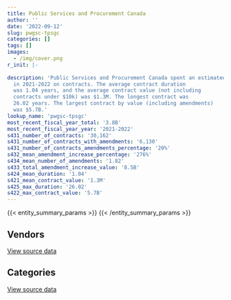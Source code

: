 ```yaml
---
title: Public Services and Procurement Canada
author: ''
date: '2022-09-12'
slug: pwgsc-tpsgc
categories: []
tags: []
images:
  - /img/cover.png
r_init: |-
  
description: 'Public Services and Procurement Canada spent an estimated $3.8B
  in 2021-2022 on contracts. The average contract duration
  was 1.04 years, and the average contract value (not including
  contracts under $10k) was $1.3M. The longest contract was
  26.02 years. The largest contract by value (including amendments)
  was $5.7B.'
lookup_name: 'pwgsc-tpsgc'
most_recent_fiscal_year_total: '3.8B'
most_recent_fiscal_year_year: '2021-2022'
s431_number_of_contracts: '30,162'
s431_number_of_contracts_with_amendments: '6,130'
s431_number_of_contracts_amendments_percentage: '20%'
s432_mean_amendment_increase_percentage: '276%'
s434_mean_number_of_amendments: '1.82'
s433_total_amendment_increase_value: '8.5B'
s424_mean_duration: '1.04'
s421_mean_contract_value: '1.3M'
s425_max_duration: '26.02'
s422_max_contract_value: '5.7B'
---
```


<script src="/rmarkdown-libs/htmlwidgets/htmlwidgets.js"></script>
<link href="/rmarkdown-libs/datatables-css/datatables-crosstalk.css" rel="stylesheet" />
<script src="/rmarkdown-libs/datatables-binding/datatables.js"></script>
<script src="/rmarkdown-libs/jquery/jquery-3.6.0.min.js"></script>
<link href="/rmarkdown-libs/dt-core-bootstrap/css/dataTables.bootstrap.min.css" rel="stylesheet" />
<link href="/rmarkdown-libs/dt-core-bootstrap/css/dataTables.bootstrap.extra.css" rel="stylesheet" />
<script src="/rmarkdown-libs/dt-core-bootstrap/js/jquery.dataTables.min.js"></script>
<script src="/rmarkdown-libs/dt-core-bootstrap/js/dataTables.bootstrap.min.js"></script>
<link href="/rmarkdown-libs/crosstalk/css/crosstalk.min.css" rel="stylesheet" />
<script src="/rmarkdown-libs/crosstalk/js/crosstalk.min.js"></script>
<script src="/rmarkdown-libs/htmlwidgets/htmlwidgets.js"></script>
<link href="/rmarkdown-libs/datatables-css/datatables-crosstalk.css" rel="stylesheet" />
<script src="/rmarkdown-libs/datatables-binding/datatables.js"></script>
<script src="/rmarkdown-libs/jquery/jquery-3.6.0.min.js"></script>
<link href="/rmarkdown-libs/dt-core-bootstrap/css/dataTables.bootstrap.min.css" rel="stylesheet" />
<link href="/rmarkdown-libs/dt-core-bootstrap/css/dataTables.bootstrap.extra.css" rel="stylesheet" />
<script src="/rmarkdown-libs/dt-core-bootstrap/js/jquery.dataTables.min.js"></script>
<script src="/rmarkdown-libs/dt-core-bootstrap/js/dataTables.bootstrap.min.js"></script>
<link href="/rmarkdown-libs/crosstalk/css/crosstalk.min.css" rel="stylesheet" />
<script src="/rmarkdown-libs/crosstalk/js/crosstalk.min.js"></script>

{{< entity_summary_params >}}
{{< /entity_summary_params >}}

## Vendors

<div id="htmlwidget-1" style="width:100%;height:auto;" class="datatables html-widget"></div>
<script type="application/json" data-for="htmlwidget-1">{"x":{"style":"bootstrap","filter":"none","vertical":false,"data":[["<a href=\"/vendors/10647802_canada/\">10647802 Canada<\/a>","<a href=\"/vendors/1320376_ontario/\">1320376 Ontario<\/a>","<a href=\"/vendors/1x1_architecture/\">1X1 Architecture<\/a>","<a href=\"/vendors/2220742_ontario/\">2220742 Ontario<\/a>","<a href=\"/vendors/3469051_canada/\">3469051 Canada<\/a>","<a href=\"/vendors/3d_datacomm/\">3D datacomm<\/a>","<a href=\"/vendors/4083261_canada/\">4083261 Canada<\/a>","<a href=\"/vendors/529040_ontario_and_880382/\">529040 Ontario and 880382<\/a>","<a href=\"/vendors/6834973_canada/\">6834973 Canada<\/a>","<a href=\"/vendors/7305516_canada/\">7305516 Canada<\/a>","<a href=\"/vendors/736902_ontario/\">736902 Ontario<\/a>","<a href=\"/vendors/73719_newfoundland_labrador/\">73719 Newfoundland Labrador<\/a>","<a href=\"/vendors/851791_nwt/\">851791 NWT<\/a>","<a href=\"/vendors/9006_9311_quebec/\">9006 9311 Quebec<\/a>","<a href=\"/vendors/9168516_canada/\">9168516 Canada<\/a>","<a href=\"/vendors/9275_0181_quebec/\">9275 0181 Quebec<\/a>","<a href=\"/vendors/a_c_l_construction/\">A C L Construction<\/a>","<a href=\"/vendors/abb/\">ABB<\/a>","<a href=\"/vendors/abco_maintenance_systems/\">Abco Maintenance Systems<\/a>","<a href=\"/vendors/acadian_dredging/\">Acadian Dredging<\/a>","<a href=\"/vendors/acart_communications/\">Acart Communications<\/a>","<a href=\"/vendors/accenture/\">Accenture<\/a>","<a href=\"/vendors/acklands_grainger/\">Acklands Grainger<\/a>","<a href=\"/vendors/acme_future_security_controls/\">Acme Future Security Controls<\/a>","<a href=\"/vendors/acosys_consulting_services/\">Acosys Consulting Services<\/a>","<a href=\"/vendors/action_personnel_of_ottawa_hull/\">Action Personnel of Ottawa Hull<\/a>","<a href=\"/vendors/adga_group/\">ADGA Group<\/a>","<a href=\"/vendors/adp_canada/\">ADP Canada<\/a>","<a href=\"/vendors/advanced_business_interiors/\">Advanced Business Interiors<\/a>","<a href=\"/vendors/advanced_chippewa_technologies/\">Advanced Chippewa Technologies<\/a>","<a href=\"/vendors/aecom/\">AECOM<\/a>","<a href=\"/vendors/afc_industries/\">AFC Industries<\/a>","<a href=\"/vendors/afn_engineering/\">AFN Engineering<\/a>","<a href=\"/vendors/ainsworth/\">Ainsworth<\/a>","<a href=\"/vendors/air_inuit/\">Air Inuit<\/a>","<a href=\"/vendors/air_tindi/\">Air Tindi<\/a>","<a href=\"/vendors/alcaide_webster_architects/\">Alcaide Webster Architects<\/a>","<a href=\"/vendors/alliance_energy/\">Alliance Energy<\/a>","<a href=\"/vendors/alliance_engineering_construction/\">Alliance Engineering Construction<\/a>","<a href=\"/vendors/allied_paving/\">Allied Paving<\/a>","<a href=\"/vendors/als_canada/\">ALS Canada<\/a>","<a href=\"/vendors/altis_human_resources/\">Altis Human Resources<\/a>","<a href=\"/vendors/alva_construction/\">Alva Construction<\/a>","<a href=\"/vendors/amec_foster_wheeler_americas/\">Amec Foster Wheeler Americas<\/a>","<a href=\"/vendors/ameresco_canada/\">Ameresco Canada<\/a>","<a href=\"/vendors/amex_bank_of_canada/\">Amex Bank of Canada<\/a>","<a href=\"/vendors/anchor_qea/\">Anchor QEA<\/a>","<a href=\"/vendors/anixter/\">Anixter<\/a>","<a href=\"/vendors/aon_reed_stenhouse/\">Aon Reed Stenhouse<\/a>","<a href=\"/vendors/applied_electonics/\">Applied Electonics<\/a>","<a href=\"/vendors/arcadis_canada/\">Arcadis Canada<\/a>","<a href=\"/vendors/architecture_49/\">Architecture 49<\/a>","<a href=\"/vendors/architecture_evoq/\">Architecture EVOQ<\/a>","<a href=\"/vendors/arctic_canada_construction/\">Arctic Canada Construction<\/a>","<a href=\"/vendors/ari_financial_services/\">ARI Financial Services<\/a>","<a href=\"/vendors/artemp_personnel_services/\">Artemp Personnel Services<\/a>","<a href=\"/vendors/asbex/\">Asbex<\/a>","<a href=\"/vendors/asokan_business_interiors/\">Asokan Business Interiors<\/a>","<a href=\"/vendors/associated_engineering/\">Associated Engineering<\/a>","<a href=\"/vendors/atco/\">ATCO<\/a>","<a href=\"/vendors/atlantic_business_interiors/\">Atlantic Business Interiors<\/a>","<a href=\"/vendors/atlantic_road_construction_and_paving/\">Atlantic Road Construction and Paving<\/a>","<a href=\"/vendors/atlantic_towing/\">Atlantic Towing<\/a>","<a href=\"/vendors/atlantica_mechanical_contractors/\">Atlantica Mechanical Contractors<\/a>","<a href=\"/vendors/atwill_morin/\">Atwill Morin<\/a>","<a href=\"/vendors/av_tech/\">AV Tech<\/a>","<a href=\"/vendors/avi_spl_canada/\">AVI SPL Canada<\/a>","<a href=\"/vendors/avondale_construction/\">Avondale Construction<\/a>","<a href=\"/vendors/azimuth_consulting_group/\">Azimuth Consulting Group<\/a>","<a href=\"/vendors/b_r_enterprises/\">B R Enterprises<\/a>","<a href=\"/vendors/b_t_l_construction/\">B T L Construction<\/a>","<a href=\"/vendors/baja_construction_canada/\">Baja Construction Canada<\/a>","<a href=\"/vendors/balodis/\">Balodis<\/a>","<a href=\"/vendors/banctec_canada/\">BancTec Canada<\/a>","<a href=\"/vendors/bargreen_ellingson/\">Bargreen Ellingson<\/a>","<a href=\"/vendors/bay_construction_management/\">Bay Construction Management<\/a>","<a href=\"/vendors/bayshore_healthcare/\">Bayshore Healthcare<\/a>","<a href=\"/vendors/bdo_canada/\">BDO Canada<\/a>","<a href=\"/vendors/bell_and_howell_canada/\">Bell and Howell Canada<\/a>","<a href=\"/vendors/bell_canada/\">Bell Canada<\/a>","<a href=\"/vendors/bergevin_electrical_contracting/\">Bergevin Electrical Contracting<\/a>","<a href=\"/vendors/bervin_construction/\">Bervin Construction<\/a>","<a href=\"/vendors/best_service_pros/\">Best Service Pros<\/a>","<a href=\"/vendors/bgla/\">BGLA<\/a>","<a href=\"/vendors/bird_construction_company/\">Bird Construction Company<\/a>","<a href=\"/vendors/bisson_fortin_architecture/\">Bisson Fortin Architecture<\/a>","<a href=\"/vendors/black_mcdonald/\">Black McDonald<\/a>","<a href=\"/vendors/blackberry/\">Blackberry<\/a>","<a href=\"/vendors/bluedot/\">BlueDot<\/a>","<a href=\"/vendors/blumetric_environmental/\">Blumetric Environmental<\/a>","<a href=\"/vendors/boless/\">Boless<\/a>","<a href=\"/vendors/bouthillette_parizeau/\">Bouthillette Parizeau<\/a>","<a href=\"/vendors/boyd_moving_storage/\">Boyd Moving Storage<\/a>","<a href=\"/vendors/brandt_tractor/\">Brandt Tractor<\/a>","<a href=\"/vendors/brawn_construction/\">Brawn Construction<\/a>","<a href=\"/vendors/briquetal/\">Briquetal<\/a>","<a href=\"/vendors/britton_electrique/\">Britton Electrique<\/a>","<a href=\"/vendors/brookfield_asset_management/\">Brookfield Asset Management<\/a>","<a href=\"/vendors/brookfield_global_integrated_solutions/\">Brookfield Global Integrated Solutions<\/a>","<a href=\"/vendors/budgell_s_equipment_rentals/\">Budgell’s Equipment Rentals<\/a>","<a href=\"/vendors/bureau_veritas/\">Bureau Veritas<\/a>","<a href=\"/vendors/buttcon/\">Buttcon<\/a>","<a href=\"/vendors/ca/\">CA<\/a>","<a href=\"/vendors/cae/\">CAE<\/a>","<a href=\"/vendors/calian/\">Calian<\/a>","<a href=\"/vendors/caltrio_company/\">Caltrio Company<\/a>","<a href=\"/vendors/campbell_scientific_canada/\">Campbell Scientific Canada<\/a>","<a href=\"/vendors/can_am_platforms_construction/\">CAN AM Platforms Construction<\/a>","<a href=\"/vendors/canada_post/\">Canada Post<\/a>","<a href=\"/vendors/canadian_corps_of_commissionaires/\">Canadian Corps of Commissionaires<\/a>","<a href=\"/vendors/canadian_helicopters/\">Canadian Helicopters<\/a>","<a href=\"/vendors/canadian_leaseback/\">Canadian Leaseback<\/a>","<a href=\"/vendors/canadian_standards_association/\">Canadian Standards Association<\/a>","<a href=\"/vendors/canadyne_technologies/\">Canadyne Technologies<\/a>","<a href=\"/vendors/canmec/\">Canmec<\/a>","<a href=\"/vendors/canon/\">Canon<\/a>","<a href=\"/vendors/cansel_survey_equipment/\">Cansel Survey Equipment<\/a>","<a href=\"/vendors/carahsoft_technology/\">Carahsoft Technology<\/a>","<a href=\"/vendors/carleton_electric/\">Carleton Electric<\/a>","<a href=\"/vendors/carleton_university/\">Carleton University<\/a>","<a href=\"/vendors/carmichael_engineering/\">Carmichael Engineering<\/a>","<a href=\"/vendors/cbci_telecom/\">CBCI Telecom<\/a>","<a href=\"/vendors/cbcl/\">CBCL<\/a>","<a href=\"/vendors/cbre/\">CBRE<\/a>","<a href=\"/vendors/ccr_construction/\">CCR Construction<\/a>","<a href=\"/vendors/cdw_canada/\">CDW Canada<\/a>","<a href=\"/vendors/celeb_construction/\">Celeb Construction<\/a>","<a href=\"/vendors/cgi/\">CGI<\/a>","<a href=\"/vendors/ch2m_hill_canada/\">CH2M Hill Canada<\/a>","<a href=\"/vendors/chandos_construction/\">Chandos Construction<\/a>","<a href=\"/vendors/charron_human_resources/\">Charron Human Resources<\/a>","<a href=\"/vendors/chubb_edwards/\">Chubb Edwards<\/a>","<a href=\"/vendors/cima/\">CIMA<\/a>","<a href=\"/vendors/cision_canada/\">Cision Canada<\/a>","<a href=\"/vendors/cistel_technology/\">Cistel Technology<\/a>","<a href=\"/vendors/cleanmatters_janitorial_services/\">Cleanmatters Janitorial Services<\/a>","<a href=\"/vendors/clearwater_structures/\">Clearwater Structures<\/a>","<a href=\"/vendors/closereach/\">CloseReach<\/a>","<a href=\"/vendors/coady_construction_excavating/\">Coady Construction Excavating<\/a>","<a href=\"/vendors/coastal_restoration_masonry/\">Coastal Restoration Masonry<\/a>","<a href=\"/vendors/cofomo/\">Cofomo<\/a>","<a href=\"/vendors/colliers_project_leaders/\">Colliers Project Leaders<\/a>","<a href=\"/vendors/compagnie_amplexor_canada/\">Compagnie Amplexor Canada<\/a>","<a href=\"/vendors/compucom_canada/\">Compucom Canada<\/a>","<a href=\"/vendors/computershare_investor_services/\">Computershare Investor Services<\/a>","<a href=\"/vendors/con_pro_industries_canada/\">Con Pro Industries Canada<\/a>","<a href=\"/vendors/conexsys/\">CONEXSYS<\/a>","<a href=\"/vendors/conoscenti_technologies/\">Conoscenti Technologies<\/a>","<a href=\"/vendors/construction_blanchard_et/\">Construction Blanchard Et<\/a>","<a href=\"/vendors/construction_bugere/\">Construction Bugere<\/a>","<a href=\"/vendors/construction_cote_fils/\">Construction Cote Fils<\/a>","<a href=\"/vendors/construction_cybco/\">Construction Cybco<\/a>","<a href=\"/vendors/construction_demathieu_bard/\">Construction Demathieu Bard<\/a>","<a href=\"/vendors/construction_deric/\">Construction Deric<\/a>","<a href=\"/vendors/construction_simdev/\">Construction Simdev<\/a>","<a href=\"/vendors/construction_socam/\">Construction Socam<\/a>","<a href=\"/vendors/constructions_bsl/\">Constructions BSL<\/a>","<a href=\"/vendors/contract_community/\">Contract Community<\/a>","<a href=\"/vendors/convergint_technologies/\">Convergint Technologies<\/a>","<a href=\"/vendors/coradix_technology_consulting/\">Coradix Technology Consulting<\/a>","<a href=\"/vendors/cossette_communications/\">Cossette Communications<\/a>","<a href=\"/vendors/cougar_engineering_construction/\">Cougar Engineering Construction<\/a>","<a href=\"/vendors/cowi_north_america/\">COWI North America<\/a>","<a href=\"/vendors/crandall_engineering/\">Crandall Engineering<\/a>","<a href=\"/vendors/cruickshank_construction/\">Cruickshank Construction<\/a>","<a href=\"/vendors/csdc_systems/\">CSDC Systems<\/a>","<a href=\"/vendors/cummins_canada/\">Cummins Canada<\/a>","<a href=\"/vendors/cymi_canada/\">CYMI Canada<\/a>","<a href=\"/vendors/d_doyle_installations/\">D Doyle Installations<\/a>","<a href=\"/vendors/d_f_s/\">D F S<\/a>","<a href=\"/vendors/dasco_equipment/\">DASCO Equipment<\/a>","<a href=\"/vendors/david_s_laflamme_construction/\">David S Laflamme Construction<\/a>","<a href=\"/vendors/de_angelis_construction/\">De Angelis Construction<\/a>","<a href=\"/vendors/dean_construction_company/\">Dean Construction Company<\/a>","<a href=\"/vendors/defran/\">Defran<\/a>","<a href=\"/vendors/delco_automation/\">Delco Automation<\/a>","<a href=\"/vendors/dell_computer/\">Dell Computer<\/a>","<a href=\"/vendors/deloitte/\">Deloitte<\/a>","<a href=\"/vendors/devlin_construction/\">Devlin Construction<\/a>","<a href=\"/vendors/dew_engineering/\">DEW Engineering<\/a>","<a href=\"/vendors/dexter_construction/\">Dexter Construction<\/a>","<a href=\"/vendors/dexterra/\">Dexterra<\/a>","<a href=\"/vendors/diamond_and_schmitt_architects/\">Diamond and Schmitt Architects<\/a>","<a href=\"/vendors/dillon_consulting/\">Dillon Consulting<\/a>","<a href=\"/vendors/donna_cona/\">Donna Cona<\/a>","<a href=\"/vendors/dragage_im/\">Dragage IM<\/a>","<a href=\"/vendors/dragage_ocean_dsm/\">Dragage Ocean DSM<\/a>","<a href=\"/vendors/dss_marine/\">DSS Marine<\/a>","<a href=\"/vendors/dst_consulting_engineers/\">DST Consulting Engineers<\/a>","<a href=\"/vendors/dwp_solutions/\">DWP Solutions<\/a>","<a href=\"/vendors/dxb_project_management/\">DXB Project Management<\/a>","<a href=\"/vendors/dynamic_construction/\">Dynamic Construction<\/a>","<a href=\"/vendors/e_d_brunet_et_associes_canada/\">E D Brunet et Associes Canada<\/a>","<a href=\"/vendors/eastpoint_engineering/\">Eastpoint Engineering<\/a>","<a href=\"/vendors/eberhard_von_huene_associates/\">Eberhard Von Huene Associates<\/a>","<a href=\"/vendors/ebsco_canada/\">EBSCO Canada<\/a>","<a href=\"/vendors/eclipsys_solutions/\">Eclipsys Solutions<\/a>","<a href=\"/vendors/eco_technologies/\">ECO Technologies<\/a>","<a href=\"/vendors/ecole_de_langues_abce/\">Ecole De Langues Abce<\/a>","<a href=\"/vendors/ecole_de_langues_la_cite/\">Ecole De Langues La Cite<\/a>","<a href=\"/vendors/edward_collins_contracting/\">Edward Collins Contracting<\/a>","<a href=\"/vendors/eiffage_innovative_canada/\">Eiffage Innovative Canada<\/a>","<a href=\"/vendors/ekos_research_associates/\">Ekos Research Associates<\/a>","<a href=\"/vendors/ellisdon/\">Ellisdon<\/a>","<a href=\"/vendors/emcon_services/\">Emcon Services<\/a>","<a href=\"/vendors/emil_anderson_construction/\">Emil Anderson Construction<\/a>","<a href=\"/vendors/emmons_mitchell_construction/\">Emmons Mitchell Construction<\/a>","<a href=\"/vendors/englobe/\">Englobe<\/a>","<a href=\"/vendors/entreprise_de_construction_t_e_q/\">Entreprise de Construction T E Q<\/a>","<a href=\"/vendors/entrust/\">Entrust<\/a>","<a href=\"/vendors/ernst_young/\">Ernst Young<\/a>","<a href=\"/vendors/esri/\">ESRI<\/a>","<a href=\"/vendors/eurovia_quebec_construction/\">Eurovia Quebec Construction<\/a>","<a href=\"/vendors/evaluation_personnel_selection/\">Evaluation Personnel Selection<\/a>","<a href=\"/vendors/everest_construction_management/\">Everest Construction Management<\/a>","<a href=\"/vendors/evripos_janitorial_services/\">Evripos Janitorial Services<\/a>","<a href=\"/vendors/exact_legal_translations/\">Exact Legal Translations<\/a>","<a href=\"/vendors/excavation_loiselle/\">Excavation Loiselle<\/a>","<a href=\"/vendors/excavation_rene_st_pierre_eng/\">Excavation Rene St Pierre Eng<\/a>","<a href=\"/vendors/excel_human_resources/\">Excel Human Resources<\/a>","<a href=\"/vendors/exp_services/\">EXP Services<\/a>","<a href=\"/vendors/facca/\">Facca<\/a>","<a href=\"/vendors/factiva/\">Factiva<\/a>","<a href=\"/vendors/farmer_construction/\">Farmer Construction<\/a>","<a href=\"/vendors/fast_forward_french/\">Fast Forward French<\/a>","<a href=\"/vendors/fast_track_staffing/\">Fast Track Staffing<\/a>","<a href=\"/vendors/fca_canada/\">FCA Canada<\/a>","<a href=\"/vendors/felix_technology/\">Felix Technology<\/a>","<a href=\"/vendors/fidelity_engineering_construction/\">Fidelity Engineering Construction<\/a>","<a href=\"/vendors/finning_international/\">Finning International<\/a>","<a href=\"/vendors/floyd_s_construction/\">Floyd’s Construction<\/a>","<a href=\"/vendors/flynn_canada/\">Flynn Canada<\/a>","<a href=\"/vendors/fmc_professionals/\">FMC Professionals<\/a>","<a href=\"/vendors/ford_motor_company/\">Ford Motor Company<\/a>","<a href=\"/vendors/forrester_research/\">Forrester Research<\/a>","<a href=\"/vendors/fournier_construction_industrielle/\">Fournier Construction Industrielle<\/a>","<a href=\"/vendors/francis_canada_truck_centre/\">Francis Canada Truck Centre<\/a>","<a href=\"/vendors/fraser_river_pile_dredge/\">Fraser River Pile Dredge<\/a>","<a href=\"/vendors/fundy_contractors/\">Fundy Contractors<\/a>","<a href=\"/vendors/fvb_energy/\">FVB Energy<\/a>","<a href=\"/vendors/g_bird_holdings/\">G Bird Holdings<\/a>","<a href=\"/vendors/gabriela_oliveira/\">Gabriela Oliveira<\/a>","<a href=\"/vendors/gap_wireless/\">Gap Wireless<\/a>","<a href=\"/vendors/gartner/\">Gartner<\/a>","<a href=\"/vendors/gat_intl_localization_services/\">GAT International Localization Services<\/a>","<a href=\"/vendors/gatestone/\">Gatestone<\/a>","<a href=\"/vendors/gateway_mechanical_services/\">Gateway Mechanical Services<\/a>","<a href=\"/vendors/gaudette_s_transit_mix/\">Gaudette’s Transit Mix<\/a>","<a href=\"/vendors/gdi_services/\">GDI Services<\/a>","<a href=\"/vendors/gemma_property_services/\">Gemma Property Services<\/a>","<a href=\"/vendors/gemtec/\">Gemtec<\/a>","<a href=\"/vendors/general_dynamics/\">General Dynamics<\/a>","<a href=\"/vendors/general_motors/\">General Motors<\/a>","<a href=\"/vendors/genesis_integration/\">Genesis Integration<\/a>","<a href=\"/vendors/geospectrum_technologies/\">GeoSpectrum Technologies<\/a>","<a href=\"/vendors/gfl_environmental/\">GFL Environmental<\/a>","<a href=\"/vendors/ghd/\">GHD<\/a>","<a href=\"/vendors/global_knowledge/\">Global Knowledge<\/a>","<a href=\"/vendors/global_total_office/\">Global Total Office<\/a>","<a href=\"/vendors/global_upholstery/\">Global Upholstery<\/a>","<a href=\"/vendors/gm_developpement/\">GM Developpement<\/a>","<a href=\"/vendors/golder_associates/\">Golder Associates<\/a>","<a href=\"/vendors/goss_gilroy/\">Goss Gilroy<\/a>","<a href=\"/vendors/graham_construction/\">Graham Construction<\/a>","<a href=\"/vendors/grand_toy/\">Grand Toy<\/a>","<a href=\"/vendors/granite_management/\">Granite Management<\/a>","<a href=\"/vendors/graybridge_international_consulting/\">Graybridge International Consulting<\/a>","<a href=\"/vendors/grc_architects/\">GRC Architects<\/a>","<a href=\"/vendors/green_timbers_partnership/\">Green Timbers Partnership<\/a>","<a href=\"/vendors/greendale_resources/\">Greendale Resources<\/a>","<a href=\"/vendors/greenfield_construction/\">Greenfield Construction<\/a>","<a href=\"/vendors/grey_rock_services/\">Grey Rock Services<\/a>","<a href=\"/vendors/griffin_engineered_systems/\">Griffin Engineered Systems<\/a>","<a href=\"/vendors/gw_realty/\">GW Realty<\/a>","<a href=\"/vendors/hamel_construction/\">Hamel Construction<\/a>","<a href=\"/vendors/haskoning_uk/\">Haskoning UK<\/a>","<a href=\"/vendors/hatch/\">Hatch<\/a>","<a href=\"/vendors/haworth/\">Haworth<\/a>","<a href=\"/vendors/hemmera_envirochem/\">Hemmera Envirochem<\/a>","<a href=\"/vendors/hercules_slr/\">Hercules SLR<\/a>","<a href=\"/vendors/hewlett_packard/\">Hewlett Packard<\/a>","<a href=\"/vendors/highlands_fuel_delivery/\">Highlands Fuel Delivery<\/a>","<a href=\"/vendors/hike_metal_products/\">Hike Metal Products<\/a>","<a href=\"/vendors/hitrac/\">Hitrac<\/a>","<a href=\"/vendors/honeywell/\">Honeywell<\/a>","<a href=\"/vendors/horizant/\">Horizant<\/a>","<a href=\"/vendors/houle_electric/\">Houle Electric<\/a>","<a href=\"/vendors/hypertec/\">Hypertec<\/a>","<a href=\"/vendors/ibi_group_architects_canada/\">IBI Group Architects Canada<\/a>","<a href=\"/vendors/ibiska_telecom/\">Ibiska Telecom<\/a>","<a href=\"/vendors/ibm_canada/\">IBM Canada<\/a>","<a href=\"/vendors/ifathom/\">iFathom<\/a>","<a href=\"/vendors/imperial_cleaners/\">Imperial Cleaners<\/a>","<a href=\"/vendors/imperial_oil/\">Imperial Oil<\/a>","<a href=\"/vendors/industra_construction/\">Industra Construction<\/a>","<a href=\"/vendors/info_tech_research_group/\">Info Tech Research Group<\/a>","<a href=\"/vendors/infosys/\">Infosys<\/a>","<a href=\"/vendors/insa/\">INSA<\/a>","<a href=\"/vendors/integra_networks/\">Integra Networks<\/a>","<a href=\"/vendors/integrated_distribution_systems/\">Integrated Distribution Systems<\/a>","<a href=\"/vendors/interactive_audio_visual/\">Interactive Audio Visual<\/a>","<a href=\"/vendors/international_safety_research/\">International Safety Research<\/a>","<a href=\"/vendors/interoute_construction/\">Interoute Construction<\/a>","<a href=\"/vendors/interworks_contracting/\">Interworks Contracting<\/a>","<a href=\"/vendors/ipsos/\">Ipsos<\/a>","<a href=\"/vendors/ipss/\">IPSS<\/a>","<a href=\"/vendors/iron_mountain/\">Iron Mountain<\/a>","<a href=\"/vendors/irving_shipbuilding/\">Irving Shipbuilding<\/a>","<a href=\"/vendors/it_net_consultants/\">IT NET Consultants<\/a>","<a href=\"/vendors/itex/\">ITEX<\/a>","<a href=\"/vendors/iwc_excavation/\">IWC Excavation<\/a>","<a href=\"/vendors/j_1_contracting/\">J 1 Contracting<\/a>","<a href=\"/vendors/j_d_g_construction_management/\">J D G Construction Management<\/a>","<a href=\"/vendors/j_e_enterprises/\">J E Enterprises<\/a>","<a href=\"/vendors/j_j_lepera_infrastructures/\">J J Lepera Infrastructures<\/a>","<a href=\"/vendors/j_l_richards_associates/\">J L Richards Associates<\/a>","<a href=\"/vendors/j_m_j_holdings/\">J M J Holdings<\/a>","<a href=\"/vendors/j_n_a_leblanc_electrique/\">J N A Leblanc Electrique<\/a>","<a href=\"/vendors/j_p_gravel_construction/\">J P Gravel Construction<\/a>","<a href=\"/vendors/j_w_lindsay_enterprises/\">J W Lindsay Enterprises<\/a>","<a href=\"/vendors/jasco_applied_sciences_canada/\">JASCO Applied Sciences Canada<\/a>","<a href=\"/vendors/jim_pattison_industries/\">Jim Pattison Industries<\/a>","<a href=\"/vendors/johnson_controls_canada/\">Johnson Controls Canada<\/a>","<a href=\"/vendors/joneljim_concrete_construction/\">Joneljim Concrete Construction<\/a>","<a href=\"/vendors/jones_lang_lasalle/\">Jones Lang Lasalle<\/a>","<a href=\"/vendors/jp2g_consultants/\">JP2G Consultants<\/a>","<a href=\"/vendors/jumec_construction/\">Jumec Construction<\/a>","<a href=\"/vendors/k_c_e_construction/\">K C E Construction<\/a>","<a href=\"/vendors/kaniyasihk_culture_camps/\">Kaniyasihk Culture Camps<\/a>","<a href=\"/vendors/kasian_architecture_interior_design/\">Kasian Architecture Interior Design<\/a>","<a href=\"/vendors/kenn_borek_air/\">Kenn Borek Air<\/a>","<a href=\"/vendors/ketza_pacific_construction/\">Ketza Pacific Construction<\/a>","<a href=\"/vendors/keystone_environmental/\">Keystone Environmental<\/a>","<a href=\"/vendors/kfn_enterprises_partnership/\">KFN Enterprises Partnership<\/a>","<a href=\"/vendors/kinetic_construction/\">Kinetic Construction<\/a>","<a href=\"/vendors/king_hoe_excavating/\">King Hoe Excavating<\/a>","<a href=\"/vendors/kone/\">KONE<\/a>","<a href=\"/vendors/konica_minolta_business_solutions/\">Konica Minolta Business Solutions<\/a>","<a href=\"/vendors/kontzamanis_graumann_smith/\">Kontzamanis Graumann Smith<\/a>","<a href=\"/vendors/kpmg/\">KPMG<\/a>","<a href=\"/vendors/kudlik_construction/\">Kudlik Construction<\/a>","<a href=\"/vendors/kwc_architects/\">Kwc Architects<\/a>","<a href=\"/vendors/l_a_hebert/\">L A Hebert<\/a>","<a href=\"/vendors/l_breau_and_sons/\">L Breau and Sons<\/a>","<a href=\"/vendors/l_d_watson_e_s_macewen_allan/\">L D Watson E S Macewen Allan<\/a>","<a href=\"/vendors/l_w_dennis_contracting/\">L W Dennis Contracting<\/a>","<a href=\"/vendors/l3harris/\">L3Harris<\/a>","<a href=\"/vendors/landco_construction/\">Landco Construction<\/a>","<a href=\"/vendors/landform_civil_infrastructures/\">Landform Civil Infrastructures<\/a>","<a href=\"/vendors/language_research_development_group/\">Language Research Development Group<\/a>","<a href=\"/vendors/lannick_contract_solutions/\">Lannick Contract Solutions<\/a>","<a href=\"/vendors/lansdowne_technologies/\">Lansdowne Technologies<\/a>","<a href=\"/vendors/laporte_experts_conseils/\">Laporte Experts Conseils<\/a>","<a href=\"/vendors/le_groupe_drumco_construction/\">Le Groupe Drumco Construction<\/a>","<a href=\"/vendors/lec_engineering_contracting/\">LEC Engineering Contracting<\/a>","<a href=\"/vendors/ledcor_construction/\">Ledcor Construction<\/a>","<a href=\"/vendors/lemay/\">Lemay<\/a>","<a href=\"/vendors/leo_pisces_services_group/\">Leo Pisces Services Group<\/a>","<a href=\"/vendors/les_constructions_beland/\">Les Constructions Beland<\/a>","<a href=\"/vendors/les_constructions_binet/\">Les Constructions Binet<\/a>","<a href=\"/vendors/les_constructions_des_iles/\">Les Constructions Des Iles<\/a>","<a href=\"/vendors/les_entreprises_p_e_c/\">Les Entreprises P E C<\/a>","<a href=\"/vendors/les_equipements_claude_pedneault/\">Les Equipements Claude Pedneault<\/a>","<a href=\"/vendors/les_installations_electriques/\">Les Installations Electriques<\/a>","<a href=\"/vendors/les_traducteurs_reunis/\">Les Traducteurs Reunis<\/a>","<a href=\"/vendors/les_traductions_tessier/\">Les Traductions Tessier<\/a>","<a href=\"/vendors/leslie_benn_contracting/\">Leslie Benn Contracting<\/a>","<a href=\"/vendors/levitt_safety/\">Levitt Safety<\/a>","<a href=\"/vendors/lexisnexis_canada/\">LexisNexis Canada<\/a>","<a href=\"/vendors/linovati/\">Linovati<\/a>","<a href=\"/vendors/lionbridge/\">Lionbridge<\/a>","<a href=\"/vendors/louis_w_bray_construction/\">Louis W Bray Construction<\/a>","<a href=\"/vendors/lumina_it/\">Lumina IT<\/a>","<a href=\"/vendors/luxton_construction/\">Luxton Construction<\/a>","<a href=\"/vendors/m_d_steele_construction/\">M D Steele Construction<\/a>","<a href=\"/vendors/m_r_engineering/\">M R Engineering<\/a>","<a href=\"/vendors/m_sullivan_son/\">M Sullivan Son<\/a>","<a href=\"/vendors/macewen_petroleum/\">MacEwen Petroleum<\/a>","<a href=\"/vendors/maconnerie_dynamique/\">Maconnerie Dynamique<\/a>","<a href=\"/vendors/manulife/\">Manulife<\/a>","<a href=\"/vendors/maple_reinders_constructors/\">Maple Reinders Constructors<\/a>","<a href=\"/vendors/maplesoft_consulting/\">Maplesoft Consulting<\/a>","<a href=\"/vendors/marine_contractors/\">Marine Contractors<\/a>","<a href=\"/vendors/maritime_fence/\">Maritime Fence<\/a>","<a href=\"/vendors/maritime_fuels/\">Maritime Fuels<\/a>","<a href=\"/vendors/marrbeck_construction/\">Marrbeck Construction<\/a>","<a href=\"/vendors/martech_electrical_systems/\">Martech Electrical Systems<\/a>","<a href=\"/vendors/masontech/\">Masontech<\/a>","<a href=\"/vendors/matcon_environmental/\">Matcon Environmental<\/a>","<a href=\"/vendors/maxim_2000/\">Maxim 2000<\/a>","<a href=\"/vendors/maxsys_staffing_and_consulting/\">Maxsys Staffing and Consulting<\/a>","<a href=\"/vendors/mcelhanney_associates/\">McElhanney Associates<\/a>","<a href=\"/vendors/mckinsey_and_company/\">McKinsey and Company<\/a>","<a href=\"/vendors/mcknight_enterprises/\">Mcknight Enterprises<\/a>","<a href=\"/vendors/mcnally_construction/\">McNally Construction<\/a>","<a href=\"/vendors/mcw_custom_energy_solutions/\">MCW Custom Energy Solutions<\/a>","<a href=\"/vendors/mdos_consulting/\">MDOS Consulting<\/a>","<a href=\"/vendors/media_q/\">Media Q<\/a>","<a href=\"/vendors/megalexis_communications/\">Megalexis Communications<\/a>","<a href=\"/vendors/messa_computing/\">Messa Computing<\/a>","<a href=\"/vendors/metocean_telematics/\">Metocean Telematics<\/a>","<a href=\"/vendors/mgis/\">MGIS<\/a>","<a href=\"/vendors/michanie_construction/\">Michanie Construction<\/a>","<a href=\"/vendors/microsoft_canada/\">Microsoft Canada<\/a>","<a href=\"/vendors/milestone_environmental/\">Milestone Environmental<\/a>","<a href=\"/vendors/ministry_of_finance/\">Ministry of Finance<\/a>","<a href=\"/vendors/mishkumi_technologies/\">Mishkumi Technologies<\/a>","<a href=\"/vendors/mitsubishi_motor_sales/\">Mitsubishi Motor Sales<\/a>","<a href=\"/vendors/mnp/\">MNP<\/a>","<a href=\"/vendors/mobile_resource_group/\">Mobile Resource Group<\/a>","<a href=\"/vendors/modern_construction/\">Modern Construction<\/a>","<a href=\"/vendors/modis_canada/\">Modis Canada<\/a>","<a href=\"/vendors/moneris/\">Moneris<\/a>","<a href=\"/vendors/moore_canada/\">Moore Canada<\/a>","<a href=\"/vendors/moriyama_teshima_architects/\">Moriyama Teshima Architects<\/a>","<a href=\"/vendors/morneau_shepell/\">Morneau Shepell<\/a>","<a href=\"/vendors/morpho_canada/\">Morpho Canada<\/a>","<a href=\"/vendors/morrison_hershfield/\">Morrison Hershfield<\/a>","<a href=\"/vendors/moss_development/\">Moss Development<\/a>","<a href=\"/vendors/motorola_solutions_canada/\">Motorola Solutions Canada<\/a>","<a href=\"/vendors/mtm_2_contracting/\">Mtm 2 Contracting<\/a>","<a href=\"/vendors/municipal_ready_mix/\">Municipal Ready Mix<\/a>","<a href=\"/vendors/n_p_a/\">N P A<\/a>","<a href=\"/vendors/nadine_international/\">Nadine International<\/a>","<a href=\"/vendors/nahanni_construction/\">Nahanni Construction<\/a>","<a href=\"/vendors/nappaq_design_construction/\">Nappaq Design Construction<\/a>","<a href=\"/vendors/nations_translation_group/\">Nations Translation Group<\/a>","<a href=\"/vendors/nattiq/\">NATTIQ<\/a>","<a href=\"/vendors/nav_canada/\">NAV Canada<\/a>","<a href=\"/vendors/navpoint_consulting_group/\">Navpoint Consulting Group<\/a>","<a href=\"/vendors/ndl_construction/\">NDL Construction<\/a>","<a href=\"/vendors/nelson_environmental_remediation/\">Nelson Environmental Remediation<\/a>","<a href=\"/vendors/newfound_recruiting/\">Newfound Recruiting<\/a>","<a href=\"/vendors/nfoe/\">NFOE<\/a>","<a href=\"/vendors/nimble_information_strategies/\">Nimble Information Strategies<\/a>","<a href=\"/vendors/nisha_techonologies/\">Nisha Techonologies<\/a>","<a href=\"/vendors/nissan_canada/\">Nissan Canada<\/a>","<a href=\"/vendors/nitam_solutions/\">Nitam Solutions<\/a>","<a href=\"/vendors/nitro_construction/\">Nitro Construction<\/a>","<a href=\"/vendors/nordmec_construction/\">NORDMEC Construction<\/a>","<a href=\"/vendors/norr/\">NORR<\/a>","<a href=\"/vendors/north_america_construction/\">North America Construction<\/a>","<a href=\"/vendors/north_country_maintenance/\">North Country Maintenance<\/a>","<a href=\"/vendors/northeast_tree_trimming/\">Northeast Tree Trimming<\/a>","<a href=\"/vendors/northern_construction/\">Northern Construction<\/a>","<a href=\"/vendors/northern_micro/\">Northern Micro<\/a>","<a href=\"/vendors/nortrax_canada/\">Nortrax Canada<\/a>","<a href=\"/vendors/notra/\">Notra<\/a>","<a href=\"/vendors/nova_construction/\">Nova Construction<\/a>","<a href=\"/vendors/nova_networks/\">Nova Networks<\/a>","<a href=\"/vendors/nova_scotia_power/\">Nova Scotia Power<\/a>","<a href=\"/vendors/nua_office/\">NUA Office<\/a>","<a href=\"/vendors/number_ten_architectural_group/\">Number Ten Architectural Group<\/a>","<a href=\"/vendors/nuna_east/\">Nuna East<\/a>","<a href=\"/vendors/online_constructors/\">Online Constructors<\/a>","<a href=\"/vendors/opentext/\">OpenText<\/a>","<a href=\"/vendors/oproma/\">Oproma<\/a>","<a href=\"/vendors/oracle_canada/\">Oracle Canada<\/a>","<a href=\"/vendors/orangutech/\">Orangutech<\/a>","<a href=\"/vendors/oskar_construction/\">Oskar Construction<\/a>","<a href=\"/vendors/otis_elevator/\">Otis Elevator<\/a>","<a href=\"/vendors/ottawa_greenbelt_construction/\">Ottawa Greenbelt Construction<\/a>","<a href=\"/vendors/p_b_entreprises/\">P B Entreprises<\/a>","<a href=\"/vendors/pacific_industrial_marine/\">Pacific Industrial Marine<\/a>","<a href=\"/vendors/paladin_group/\">Paladin Group<\/a>","<a href=\"/vendors/panasonic/\">Panasonic<\/a>","<a href=\"/vendors/parker_johnston_industries/\">Parker Johnston Industries<\/a>","<a href=\"/vendors/parkland_industries/\">Parkland Industries<\/a>","<a href=\"/vendors/parsons_canada/\">Parsons Canada<\/a>","<a href=\"/vendors/patlon_aircraft_industries/\">Patlon Aircraft Industries<\/a>","<a href=\"/vendors/pavex/\">Pavex<\/a>","<a href=\"/vendors/pcl_constructors/\">PCL Constructors<\/a>","<a href=\"/vendors/penn_construction_canada/\">Penn Construction Canada<\/a>","<a href=\"/vendors/pennecon/\">Pennecon<\/a>","<a href=\"/vendors/pepco/\">Pepco<\/a>","<a href=\"/vendors/peter_j_kindree_architect/\">Peter J Kindree Architect<\/a>","<a href=\"/vendors/peter_kiewit_sons/\">Peter Kiewit Sons<\/a>","<a href=\"/vendors/peters_construction/\">Peters Construction<\/a>","<a href=\"/vendors/phaselock_systems_international/\">Phaselock Systems International<\/a>","<a href=\"/vendors/pitney_bowes/\">Pitney Bowes<\/a>","<a href=\"/vendors/pleiad_canada/\">Pleiad Canada<\/a>","<a href=\"/vendors/point_hope_maritime/\">Point Hope Maritime<\/a>","<a href=\"/vendors/polaris_industries/\">Polaris Industries<\/a>","<a href=\"/vendors/pomerleau/\">Pomerleau<\/a>","<a href=\"/vendors/port_of_spain_holdings/\">Port of Spain Holdings<\/a>","<a href=\"/vendors/portage_personnel/\">Portage Personnel<\/a>","<a href=\"/vendors/postmedia_network/\">Postmedia Network<\/a>","<a href=\"/vendors/precisionit/\">PrecisionIT<\/a>","<a href=\"/vendors/pricewaterhouse_coopers/\">Pricewaterhouse Coopers<\/a>","<a href=\"/vendors/printers_plus/\">Printers Plus<\/a>","<a href=\"/vendors/prologic_systems/\">Prologic Systems<\/a>","<a href=\"/vendors/promaxis/\">Promaxis<\/a>","<a href=\"/vendors/pronex_excavation/\">Pronex Excavation<\/a>","<a href=\"/vendors/prosci_canada/\">Prosci Canada<\/a>","<a href=\"/vendors/protak_consulting_group/\">Protak Consulting Group<\/a>","<a href=\"/vendors/provencher_roy_associes/\">Provencher Roy Associes<\/a>","<a href=\"/vendors/purelogic/\">PureLogic<\/a>","<a href=\"/vendors/purespirit_solutions/\">PureSpirIT Solutions<\/a>","<a href=\"/vendors/qm_environmental/\">QM Environmental<\/a>","<a href=\"/vendors/qmr/\">QMR<\/a>","<a href=\"/vendors/quantum_management_services/\">Quantum Management Services<\/a>","<a href=\"/vendors/queen_s_university/\">Queen’s University<\/a>","<a href=\"/vendors/quinan_construction/\">Quinan Construction<\/a>","<a href=\"/vendors/quintet_consulting/\">Quintet Consulting<\/a>","<a href=\"/vendors/quorex_construction_services/\">Quorex Construction Services<\/a>","<a href=\"/vendors/r_c_m_modulaire/\">R C M Modulaire<\/a>","<a href=\"/vendors/r_e_gilmore_investments/\">R E Gilmore Investments<\/a>","<a href=\"/vendors/r_j_macisaac_construction/\">R J MacIsaac Construction<\/a>","<a href=\"/vendors/r_r_international_translation/\">R R International Translation<\/a>","<a href=\"/vendors/r_w_tomlinson/\">R W Tomlinson<\/a>","<a href=\"/vendors/randstad/\">Randstad<\/a>","<a href=\"/vendors/rapiscan_systems/\">Rapiscan Systems<\/a>","<a href=\"/vendors/ratio_architecture_interior_design/\">Ratio Architecture Interior Design<\/a>","<a href=\"/vendors/raymond_chabot_grant_thornton/\">Raymond Chabot Grant Thornton<\/a>","<a href=\"/vendors/regent_construction/\">Regent Construction<\/a>","<a href=\"/vendors/republic_architecture/\">Republic Architecture<\/a>","<a href=\"/vendors/rhea/\">RHEA<\/a>","<a href=\"/vendors/ricoh/\">Ricoh<\/a>","<a href=\"/vendors/riggs_engineering/\">Riggs Engineering<\/a>","<a href=\"/vendors/risk_sciences_international/\">Risk Sciences International<\/a>","<a href=\"/vendors/rjg_construction/\">RJG Construction<\/a>","<a href=\"/vendors/robertson_martin_architects/\">Robertson Martin Architects<\/a>","<a href=\"/vendors/rogers/\">Rogers<\/a>","<a href=\"/vendors/rolling_tides_construction/\">Rolling Tides Construction<\/a>","<a href=\"/vendors/rondar/\">Rondar<\/a>","<a href=\"/vendors/roscoe_construction/\">Roscoe Construction<\/a>","<a href=\"/vendors/ross_and_anglin/\">Ross and Anglin<\/a>","<a href=\"/vendors/roxboro_excavation/\">Roxboro Excavation<\/a>","<a href=\"/vendors/russell_chernoff_rand_thompson/\">Russell Chernoff Rand Thompson<\/a>","<a href=\"/vendors/rycom/\">Rycom<\/a>","<a href=\"/vendors/saba_software/\">Saba Software<\/a>","<a href=\"/vendors/samson_associes/\">Samson Associes<\/a>","<a href=\"/vendors/sanexen_services_environmentaux/\">Sanexen Services Environmentaux<\/a>","<a href=\"/vendors/sani_sable_lb/\">Sani Sable LB<\/a>","<a href=\"/vendors/sap/\">SAP<\/a>","<a href=\"/vendors/scansa_construction/\">Scansa Construction<\/a>","<a href=\"/vendors/schoeler_heaton_architects/\">Schoeler Heaton Architects<\/a>","<a href=\"/vendors/sdl_international_canada/\">SDL International Canada<\/a>","<a href=\"/vendors/seagate_construction/\">Seagate Construction<\/a>","<a href=\"/vendors/seaspan_victoria_shipyards/\">Seaspan Victoria Shipyards<\/a>","<a href=\"/vendors/securekey_technologies/\">SecureKey Technologies<\/a>","<a href=\"/vendors/sepw_architecture/\">SEPW Architecture<\/a>","<a href=\"/vendors/service_star_building_cleaning/\">Service Star Building Cleaning<\/a>","<a href=\"/vendors/setanta_contracting/\">Setanta Contracting<\/a>","<a href=\"/vendors/seyem/\">Seyem<\/a>","<a href=\"/vendors/sharp_electronics/\">Sharp Electronics<\/a>","<a href=\"/vendors/shi_canada/\">SHI Canada<\/a>","<a href=\"/vendors/shm_canada_consulting/\">SHM Canada Consulting<\/a>","<a href=\"/vendors/shrma_architects_in_joint_venture/\">SHRMA Architects In Joint Venture<\/a>","<a href=\"/vendors/si_systems/\">SI Systems<\/a>","<a href=\"/vendors/siemens/\">Siemens<\/a>","<a href=\"/vendors/sierra_systems_group/\">Sierra Systems Group<\/a>","<a href=\"/vendors/simex_defence/\">Simex Defence<\/a>","<a href=\"/vendors/simplex_grinnell/\">Simplex Grinnell<\/a>","<a href=\"/vendors/skillsoft_canada/\">Skillsoft Canada<\/a>","<a href=\"/vendors/slr_consulting_canada/\">SLR Consulting Canada<\/a>","<a href=\"/vendors/smiths_detection/\">Smiths Detection<\/a>","<a href=\"/vendors/snc_lavalin/\">SNC Lavalin<\/a>","<a href=\"/vendors/softchoice/\">Softchoice<\/a>","<a href=\"/vendors/solotech/\">Solotech<\/a>","<a href=\"/vendors/soludoc/\">Soludoc<\/a>","<a href=\"/vendors/sperra_construction/\">Sperra Construction<\/a>","<a href=\"/vendors/springhill_construction/\">Springhill Construction<\/a>","<a href=\"/vendors/squamish_indian_band/\">Squamish Indian Band<\/a>","<a href=\"/vendors/st_denis_thompson/\">St Denis Thompson<\/a>","<a href=\"/vendors/st_gelais_montminy_associes/\">St Gelais Montminy Associes<\/a>","<a href=\"/vendors/st_joseph_print_group/\">St Joseph Print Group<\/a>","<a href=\"/vendors/stanley_construction/\">Stanley Construction<\/a>","<a href=\"/vendors/stantec/\">Stantec<\/a>","<a href=\"/vendors/stoneworks_technologies/\">Stoneworks Technologies<\/a>","<a href=\"/vendors/stratos/\">Stratos<\/a>","<a href=\"/vendors/sun_life_assurance_company/\">Sun Life Assurance Company<\/a>","<a href=\"/vendors/super_channel_international/\">Super Channel International<\/a>","<a href=\"/vendors/supremex/\">SupremeX<\/a>","<a href=\"/vendors/sutherland_excavating/\">Sutherland Excavating<\/a>","<a href=\"/vendors/sym_communications/\">SYM Communications<\/a>","<a href=\"/vendors/symcor/\">Symcor<\/a>","<a href=\"/vendors/systematix_solutions/\">Systematix Solutions<\/a>","<a href=\"/vendors/systemscope/\">Systemscope<\/a>","<a href=\"/vendors/taligent_consulting/\">Taligent Consulting<\/a>","<a href=\"/vendors/tangle_ridge_custom_crushing/\">Tangle Ridge Custom Crushing<\/a>","<a href=\"/vendors/taurus_contractors/\">Taurus Contractors<\/a>","<a href=\"/vendors/technorem/\">TechnoRem<\/a>","<a href=\"/vendors/teknion/\">Teknion<\/a>","<a href=\"/vendors/teksystems_canada/\">Teksystems Canada<\/a>","<a href=\"/vendors/teledyne/\">Teledyne<\/a>","<a href=\"/vendors/telus_canada/\">Telus Canada<\/a>","<a href=\"/vendors/tenaquip/\">Tenaquip<\/a>","<a href=\"/vendors/teramach_technologies/\">Teramach Technologies<\/a>","<a href=\"/vendors/tervita/\">Tervita<\/a>","<a href=\"/vendors/tes_contract_services/\">TES Contract Services<\/a>","<a href=\"/vendors/tetra_tech/\">Tetra Tech<\/a>","<a href=\"/vendors/the_aim_group/\">The AIM Group<\/a>","<a href=\"/vendors/the_canada_life_assurance_company/\">The Canada Life Assurance Company<\/a>","<a href=\"/vendors/the_masha_krupp_translation_group/\">The Masha Krupp Translation Group<\/a>","<a href=\"/vendors/the_right_door_consulting/\">The Right Door Consulting<\/a>","<a href=\"/vendors/the_vcan_group/\">The VCAN Group<\/a>","<a href=\"/vendors/thomas_schmidt/\">Thomas Schmidt<\/a>","<a href=\"/vendors/thomson_reuters/\">Thomson Reuters<\/a>","<a href=\"/vendors/thyssenkrupp_elevator/\">Thyssenkrupp Elevator<\/a>","<a href=\"/vendors/tiree/\">Tiree<\/a>","<a href=\"/vendors/tisseur/\">Tisseur<\/a>","<a href=\"/vendors/titanium_construction/\">Titanium Construction<\/a>","<a href=\"/vendors/tofcon_construction/\">TOFCON Construction<\/a>","<a href=\"/vendors/toromont/\">Toromont<\/a>","<a href=\"/vendors/totem_offisource/\">Totem Offisource<\/a>","<a href=\"/vendors/toure_cleaning_services/\">Toure Cleaning Services<\/a>","<a href=\"/vendors/toyota/\">Toyota<\/a>","<a href=\"/vendors/tpg_technology_consultants/\">TPG Technology Consultants<\/a>","<a href=\"/vendors/traductions_pierre_cloutier/\">Traductions Pierre Cloutier<\/a>","<a href=\"/vendors/traductions_scriptis/\">Traductions Scriptis<\/a>","<a href=\"/vendors/trainor_mechanical_contractors/\">Trainor Mechanical Contractors<\/a>","<a href=\"/vendors/transpolar_technology/\">Transpolar Technology<\/a>","<a href=\"/vendors/traytown_builders/\">Traytown Builders<\/a>","<a href=\"/vendors/trident_construction/\">Trident Construction<\/a>","<a href=\"/vendors/trm_technologies/\">TRM Technologies<\/a>","<a href=\"/vendors/troy_life_fire_safety/\">Troy Life Fire Safety<\/a>","<a href=\"/vendors/tsuu_t_ina_contracting_gp/\">Tsuut’ina Contracting GP<\/a>","<a href=\"/vendors/turner_townsend/\">Turner Townsend<\/a>","<a href=\"/vendors/turtle_island_staffing/\">Turtle Island Staffing<\/a>","<a href=\"/vendors/tyco_integrated_fire_security/\">Tyco Integrated Fire Security<\/a>","<a href=\"/vendors/ubiqus_canada/\">Ubiqus Canada<\/a>","<a href=\"/vendors/unisource/\">Unisource<\/a>","<a href=\"/vendors/united_rentals_of_canada/\">United Rentals of Canada<\/a>","<a href=\"/vendors/universite_laval/\">Universite Laval<\/a>","<a href=\"/vendors/university_of_ottawa/\">University of Ottawa<\/a>","<a href=\"/vendors/university_of_toronto/\">University of Toronto<\/a>","<a href=\"/vendors/valcom_consulting/\">Valcom Consulting<\/a>","<a href=\"/vendors/vancouver_shipyards/\">Vancouver Shipyards<\/a>","<a href=\"/vendors/vci_controls/\">VCI Controls<\/a>","<a href=\"/vendors/veritas_technologies/\">Veritas Technologies<\/a>","<a href=\"/vendors/vfa_canada/\">VFA Canada<\/a>","<a href=\"/vendors/visiontec/\">Visiontec<\/a>","<a href=\"/vendors/w_s_morgan_construction/\">W S Morgan Construction<\/a>","<a href=\"/vendors/waste_connections_of_canada/\">Waste Connections of Canada<\/a>","<a href=\"/vendors/waste_management_of_canada/\">Waste Management of Canada<\/a>","<a href=\"/vendors/wesco_distribution_canada/\">WESCO Distribution Canada<\/a>","<a href=\"/vendors/westbury_national_show_systems/\">Westbury National Show Systems<\/a>","<a href=\"/vendors/westco_construction/\">Westco Construction<\/a>","<a href=\"/vendors/white_bear_industries/\">White Bear Industries<\/a>","<a href=\"/vendors/wild_stone_engineering/\">Wild Stone Engineering<\/a>","<a href=\"/vendors/wildstone_construction/\">Wildstone Construction<\/a>","<a href=\"/vendors/wm_m_1993/\">WM M 1993<\/a>","<a href=\"/vendors/wolters_kluwer/\">Wolters Kluwer<\/a>","<a href=\"/vendors/wood_canada/\">Wood Canada<\/a>","<a href=\"/vendors/workdynamics_technologies/\">WorkDynamics Technologies<\/a>","<a href=\"/vendors/wpp_group_canada_communications/\">WPP Group Canada Communications<\/a>","<a href=\"/vendors/wright_construction_western/\">Wright Construction Western<\/a>","<a href=\"/vendors/wsp/\">WSP<\/a>","<a href=\"/vendors/xerox/\">Xerox<\/a>","<a href=\"/vendors/yamaha_motors_canada/\">Yamaha Motors Canada<\/a>","<a href=\"/vendors/zenith_paving/\">Zenith Paving<\/a>","<a href=\"/vendors/zernam_enterprise/\">Zernam Enterprise<\/a>","<a href=\"/vendors/zutphen_contractor/\">Zutphen Contractor<\/a>"],[2410375.11,null,603096.62,5543368.16,1925656.24,19554.81,857831.15,503080.22,2220441.46,990058.86,432609.04,null,4690517.12,2755610.04,3517544.36,562685.54,null,null,23185.42,740806.78,145125.9,22385765.24,null,2512846.99,null,62824.32,2322983.22,3797170.66,5776773.64,13661.23,14047690.12,2547255.48,338034.47,274737.11,null,null,793669.47,2313452.51,490880.4,6678879.03,10166.84,183067.4,489895.67,1538436.03,11760869.76,3097732.88,5656335.46,545.78,1155196.89,16207449.43,6926650.99,5451375.55,8830697.98,2445364.16,264048.34,381491.06,5176574.76,3343520.45,1545416.21,435293.65,539306.35,5758215.26,null,523721.22,3246012.46,483602.14,616638.92,6996804.8,1281544.6,715723.5,null,null,null,109499.06,20002.5,1444489.83,null,3222294.37,1196647.22,4192118.1,1440830.78,5697260.7,23364.91,572594.25,10966113.25,886052.41,8377025.44,5426.05,365858.28,1157417.41,9644851.66,839231.35,null,5170.45,1827560.82,3620831.07,2015805.79,37821.91,1324156731.7,3705034.69,618447.35,11644051.23,null,430588.93,null,838114.87,63736.44,3897231.34,20273.24,29215864.15,45990,3455861.36,null,null,null,115633.72,110118.34,26895.01,21926.14,706907.94,36766.15,1895965.71,2071549.49,19210,3651335.81,268376.15,2927647.46,12831440.1,396792.79,3688180,45927.54,1265129.3,5790344.32,38966.47,null,2184748,1509530.63,121123.49,2664607.48,2382128.81,786267.74,28752518.21,null,951004.76,20902009.6,5065969.32,88304.31,null,1314830.29,3041071.72,112346.22,1980923.07,13250931.2,2583010.52,2003142.48,3382691.03,1024026.69,816561.11,523425,null,2483781.41,1108455.78,null,746248.06,3106125.7,171833.03,911378.93,936213.15,1188545.61,4620594.01,15750,null,5682464.25,null,1600277.97,1140088.94,239593.21,3163266.16,2354421.63,1138941.55,4355291.66,724986.77,6444636.08,4814923.4,2098420.67,null,12411272.5,null,2827137.85,32072.07,1089727.13,529823.15,5163949.92,158388.85,1728952.08,null,1830348.88,1849993.36,351222.42,178192.87,207448.02,2745342.01,6021.65,88150110.9,2591483.32,2482447.33,235621.89,12287914.8,4291226.75,null,2784596.18,132953.91,null,15175.86,null,219245.72,412855.31,1715887.18,5019466.29,1635069.74,1564948.15,null,53737.93,null,27766.46,8395.51,null,134387.41,null,11478.65,956627.5,null,97298.4,45063.9,690189.31,null,null,26521956.38,1308925.84,5993493.92,2300206.87,null,15036.81,5778544.26,447702.5,1180.53,2346991.04,720630.66,2069008.71,105258.55,817591.54,26578.9,45934.35,120850.69,390914.71,197.99,774660.63,20631,1440103.53,1306114.51,2103542.36,23019003.99,165234.36,3311147.27,314029.23,1023463.2,49823.9,1091951.62,18477906.67,151514.68,1012725.29,6216733.53,36708,962068.03,5227410.35,885560.57,881809.05,2442814.63,5072784.47,null,60751916.97,307842.4,null,82937.08,294337.79,808358,3751632.76,663122.1,833945.79,2621045.29,43275254.47,1948287.87,300790.34,305417.03,4192605.57,27168.75,19784833.18,6807.99,48786.32,120760.8,null,87973.62,182917.21,272192.51,38230.92,null,53736.09,92987.48,933832.39,null,363388.41,10367464.11,2409852.26,null,null,364124.18,341993.02,2202937.71,1124350,11640694.17,null,1607829.02,3275041.06,6400088.85,1198672.35,88866.97,1757572.44,708445.82,null,2042866.43,null,1602832.44,2605190.02,null,2778617.42,null,1497259.76,26714.79,3070267,2096775.31,13024787.67,1235676.24,1023655.9,2562861.71,1013024.16,1166926.21,44905.41,null,603210.21,201716.3,null,null,null,2782706.14,7609006.96,1859261.65,2003937.34,null,45832.72,3275193.63,2312809.23,4762409.16,533878.38,4491543.96,null,2845370.01,3333062.2,49584.4,52598.66,null,6208278.66,9622103.86,789309.75,null,null,782418.37,261613.15,24860,4677780.65,2095618.83,78816048.91,517620.39,285214.29,2309872.88,null,3403760.76,1802473.28,295841.44,16504739.65,9100947.71,539542.01,44902.52,null,null,15165196.01,1337006.79,149203.99,22569.08,97284.4,null,821120.29,null,2764984.3,702401.9,12813750.84,null,2071425.19,null,2536900.64,352801.9,636901.96,8127700.95,28783366.74,1583373.36,4347320.64,32339.89,62645.79,371523.6,null,773106.26,88475.24,null,21855.32,3143089.78,34552301.81,47250,null,162168.77,15820,null,2021159.42,2066590.53,null,1759855.24,89226.68,null,null,676834.8,1379994.09,2064466.22,7582328.83,4621885.73,2267897.43,2029911.28,2298771.54,9330345.84,134875.68,2101769.91,1472044.05,null,219162.17,172193.42,1047011.36,8313939.2,1314168.9,9902918.04,266080.78,17171085.34,null,1230100.88,1536333.58,502483.08,3357049.79,593227.07,1190772.86,61689.16,null,null,54423070.67,11544.15,2089759.04,467434480.78,null,null,276000,785209.58,null,null,22140.17,10805.66,null,null,17914.24,78191065.27,null,150141.77,null,255223.41,5901208.88,28665.57,234263.24,null,3157924.71,239572.63,3239213.49,1415506.85,null,171488.38,9081755.98,149372.2,354.94,18525.6,9112758.98,108291.34,3401453.74,1311737.6,664450.82,null,1787308.33,1057778.16,41754.28,45194.47,1744172.9,401372.39,1882981.47,1038395.84,null,1910936.03,1055767.31,176178.4,10658197.67,1654713.27,null,null,79035.49,2193816.2,null,3258437.48,1235633.96,719220.85,476999.69,654325.15,4126473.59,7808678.99,903907.18,13519366.56,1485484.8,36696.15,208873.16,20816.25,546175.58,144853.38,746192.75,487992.85,7292771.32,316591.03,40948.84,805404.1,1411274.25,2858314.43,2337721.51,2569237.99,14156.64,423992.55,29924.12,12659748.05,null,15315367.89,583652.29,8687713.01,2216175.86,541538.4,2280300.14,13166906.55,1799050.5,2709797.11,null,null,20218677.69,null,null,82949.1,null,847625.7,3425452.74,1122711.71,null,5082686.04,null,11413314.87,644800.02,498875.85,2116876.21,19386064.97,null,43496.28,1707029.44,44596.07,3466902.54,6811466.75,null,7530309.61,2884568.97,null,2540557.07,940544.27,397507.26,3465,51334.07,1200172.87,9709087.94,4036979.61,575202.91,null,207771.96,1786887.49,null,55241.71,5384959.22,null,null,1400701.41,null,1495763.84,1437715.03,2022665.26,24949.25,6384726.56,3557658.29,165989.53,891648.35,468515.92,null,1206966.42,null,31958.64,null,52597.92,9632481.68,426968.19,null,289362.29,16120.65,2287329.56,null,217932.72,null,661585.44,null,15128190.85,4670443.07,2866308.65,5342170.67,25377.89,5336976.98,76196.88,73922.88,5507011.6,82592757.85,122913.3,null,null,215310.07,2034015.78],[2416978.88,131584.23,1096370.69,5722007.91,558727.31,55137.39,2350.22,1322044.92,2226524.87,3310898.76,345320.2,51435.95,4381045.78,2326494.53,64847.59,1163425.95,null,160306.19,23248.94,1201021.67,37143.52,23373334.47,12812.27,2242352.59,null,null,3968693.02,3807573.87,9472141.14,995073.47,15219783.54,2554234.26,901876.85,346950.9,null,60369.01,1448511.97,2831851.57,235543.36,7452651.6,null,846750.17,2751144.49,328617.75,14398320.82,3106219.82,5671832.27,66584.79,914598.89,9319468.12,4375499.04,7368728.4,8996017.59,null,204005.47,330801.77,3464744.59,2099918.24,1957687.96,12497.65,272748.44,null,null,334889.8,9096482.27,386163.34,674299.06,1761713.88,774621.81,3194570.73,null,null,3335069,480210.58,149246.48,null,null,1129216.96,542838.63,7808318.6,null,2882044.94,11908.73,433997.85,4542551.8,1076102.7,4595178.06,19024.66,null,306764.84,16755255.96,545198.87,11865,47329.55,2395778.24,5715074.51,2025907.64,767.68,1328218003.4,880680.69,1061007.82,27945.18,null,679435.79,null,1272245.28,319555.31,4167564.05,22050,31382152.28,null,682265.58,null,null,null,171066.39,431729.81,138.08,null,11130.5,69774.67,1376348.95,855530.53,5509379.8,3661339.47,2779675.29,3758606.42,13027604.66,700713.27,98403.86,131139.62,1399229.55,6734585.5,2418477.36,680751.8,1956082.27,1097205.75,152970.07,3401195.17,2344773.68,2817451.68,30289712.49,586754.04,680014.78,20960442.93,5412790.89,13110.26,null,4113058.87,3129442.65,775824.81,761845.95,4268435.93,3184512.88,2725465.23,1780535.31,null,439278.36,174556.86,null,2824175.26,null,18243.28,672399.12,3114635.63,140000.65,1347382.06,11053355.25,485559.43,4758745.35,null,4117084.82,5698032.65,null,116994.92,736089.94,49140.48,3745766.19,null,160250.49,2679582.25,2847942.12,6462292.62,5243005.16,3097805.51,null,8298411.59,null,2066550.91,null,1092712.68,null,5178097.73,105149.85,929586.88,5148.48,1406554.7,1279719.21,514887.19,126910.03,null,5841832.41,18677.33,114807504.42,null,829749.52,null,22806444.58,4302983.54,null,3237071.27,112162.19,29620.44,71096.02,null,219846.39,522507.45,null,5033218.25,2991027.74,240049.75,null,53885.16,2383497.44,146466.54,33582.75,57909.6,181600.5,132954.5,null,97259.81,null,null,318780.77,null,2033029.83,304753.09,26594619.28,null,5828951,2306508.81,null,null,4889265.92,2079448.93,null,2353421.15,784744.15,2144513.94,103433.78,1743584.05,13021,null,1731963.88,null,20595.21,1241249.11,18140,2290272.5,1589083.06,null,18051721.88,281685.84,3651896.26,538265.51,null,167325.78,676719.04,18528531.07,162978.33,10004798.78,5125748.1,null,2042167.68,21065945.83,2532149.75,943402.5,1756606.36,3125701.43,31206,60943310.16,419241.92,null,760.89,252661.21,810572.68,964117.05,949392.07,888311.13,1664946.07,11175754.23,2011309.71,824.08,247575.85,4798165.66,89945.73,26720475.8,149446.13,183451.88,76863.38,14620.05,null,280026.3,972893.28,306036.01,null,30437.15,null,1730399.16,13739.51,777778.7,null,2416454.59,309288.36,1794369.28,119269.55,null,2208973.15,null,3054615.84,null,563571.48,3623706,14333606.2,1428538.32,63428.6,16657.33,5684670.85,525856.38,1769966.95,null,1381925.34,2190520.11,6426204.49,7363651.17,null,164316.82,55745.48,2005509.27,6639228.51,12029773.67,786806.96,2496042.82,893805.55,1648715.9,1170123.27,null,3639149.72,1971204.78,546612.04,29880.07,null,null,null,7629853.55,1864355.52,1362621.18,null,null,1064034.44,1040007.65,7751068.57,680217.28,4493277.46,1299192.84,2389731.94,1305678.27,null,63076.37,10232.78,10378907.07,13381794.56,null,1576081.5,null,880269.38,647054.13,32810.12,4290568.41,null,79031983.29,979976.68,62660.71,2316201.29,null,null,2127378.88,296651.97,null,12995620.23,408290.17,21968,24860,4189611.3,null,1340669.82,37198.8,22630.92,2326963.61,91060.2,324628.95,null,427807.19,1416940.19,26170746.18,null,465035.29,212940.78,1623375.74,232509.65,null,3543626.35,28862225.28,1628428.41,4359231.11,34000,70933.61,883204.7,487214.66,93508.92,314387.75,null,48479.07,3611864.66,13374301.66,null,1312517.44,44794.76,15820,null,3977120.16,4954071.67,null,2374983.16,19210.35,1254879.37,null,950650.74,null,2070122.29,11505603.55,4634548.43,771713.25,2035472.68,1745756.43,9210762.57,null,1583525.27,null,38426.28,219762.62,1020785.53,1339040.29,8336717.11,1954617.07,15906865.83,293819.15,17547167.89,157.94,1286334.06,1197608.1,1301.5,24834.6,324425.18,556079.22,58420.58,null,null,50076247.23,null,4750632.35,512847064.36,11482422.63,7303039.91,69000,1086928.83,14799552.56,4493245.97,48360.23,18080.31,24998.99,2746799.18,72056.38,65691447.07,null,169907.07,2993775.74,15059.55,14306769.2,10714.99,52350.64,null,5066321.08,257209.57,1352435.2,2127047.59,43.98,null,17822141.93,270294.65,9992.81,138374.9,2192041.11,272455.66,1581731.56,1331792.37,1663744.18,2117111.98,4124646.94,3147535.03,4916.05,46333.83,1653927.89,613030.16,2815385.08,1193169,150427.1,3704224.01,1004963.67,30219.43,9217919.27,1873491.44,93764.09,null,88987.5,767828.26,324228.46,3267364.71,1520094.81,1040742,478306.54,846267.17,54172.21,7211427.72,3794611.98,null,727372.84,4476929.94,967394.43,38381.7,null,145250.23,1446988.81,284774.76,null,368912.76,98337.93,1342080.76,2823589.99,5597427.36,2529744.62,2576276.99,null,331938.98,35524.24,8897271.21,14774.29,13889114.47,795244.1,7915155.28,4222344.77,2228.55,2286547.54,13166906.55,9739537.55,2611903.77,null,null,23770128.91,13751.01,null,32592.03,115666.91,858922.66,3114770.49,1609884.7,null,5311136.37,null,8199941.82,null,699554.57,892702.27,13404522.19,34152.56,41368.16,2359732.67,68522.4,3029898.68,4578575.53,null,8058583.23,2865720.37,null,2889705.42,757598.78,398596.32,33747.39,203400,1883764.73,13538227.8,18888398.92,3951504.47,1025575.02,193951.76,3703942.47,null,null,5399712.54,2168525.15,395401.83,2007675.43,20062.43,1970805.92,2907202.77,2330346.19,12702.34,null,3815543.95,137450.11,927914.96,3998689.3,null,36835.74,null,34649.57,24929,359201.06,null,562375.43,null,290155.06,null,2023523.35,23625,237391,null,624729.86,null,17070650.63,null,1731768.48,316276.92,50896.09,4719369.37,72884.82,null,5522099.3,82879051.78,226243.99,null,null,216882.82,null],[2410375.11,null,869187.15,2530948.34,2237983.64,14589.36,null,1318432.77,2220441.46,1867990.58,989460.11,null,371072.18,7030785.25,null,297659.42,1862496.09,25869.38,null,1276902.5,47606.48,23300042.39,null,1282713.58,7919.69,null,4122335.85,3797170.66,3922855.06,348850.07,13666783.68,321023.98,499647.7,2105170.99,null,14899.5,2445009.9,2824114.27,null,null,null,893612.07,1632545.29,167609.41,18818103.17,3097732.88,3967183.23,29225.09,1161596.01,5098323.1,3372114.31,8206275.13,4103006.23,null,172705.89,42398.11,2971375.18,949076.66,2074885.1,null,354561.86,null,null,1334994.13,9726093.83,438720.9,502822.02,2606663.86,931954.55,null,null,null,null,7840615.51,null,null,null,767225.25,541355.47,5391233.48,null,55373.67,null,432812.06,5208733.29,1062153.1,4098802.01,null,null,1689678.39,18260801.25,837699.64,null,null,821035.87,3480091.42,2021796.35,33270.46,1324274660.6,null,1676252.92,null,null,null,85513.51,1342598.97,19208.24,1643408.44,14700,24909433.9,16328.93,735548.82,null,114065.7,2096935.89,174771.64,138000.43,2843.83,89464.36,null,22899.67,679086.43,2164325.69,56353.89,910333.04,1641858.97,3748337,13032612.81,833095.58,367760.32,63482.5,1616608.75,6229069.34,4943149.72,1114235,2089706.63,3153386.6,152552.12,3391902.28,1216969.33,1862849.97,31057667.13,6523582.25,500594.15,20903213.81,3842777.06,null,38646,null,250491.65,null,4413869.38,5371678.9,3278093.57,2718018.6,1775670.46,null,413766.11,390550.31,27552.54,403120.17,null,53699.99,304820.14,null,143502.59,1868392.68,11023154.82,372209.86,5107952.13,264918.23,5072039.45,null,1245689.25,213227.5,31717.23,59036.46,4120606.53,null,null,5677108.47,2840160.85,1290998.05,4912058.01,1691791.47,2227513.43,4651929.31,null,2127641.7,null,1089727.13,null,5163949.92,156790.57,null,6349.02,2022006.15,1841446.64,173174.11,75868.2,329420.95,14334451.17,50446,82876715.71,null,null,null,7275843.64,4291226.75,null,2386033.12,111516.51,null,100023.9,387470.94,219245.72,4898232.48,null,null,2826679.77,780027.67,313010,77042.25,3096002.02,31239.66,3258.94,195653.59,1028806.43,1260775.48,null,39905,16800,null,294867.48,null,3398207.46,null,null,null,7210276.27,null,4469828.95,null,6606801.01,2465164.55,null,2378596.04,1375452.77,2210865.39,148050.65,1334296.81,27233.74,98219.03,null,null,25391.92,1883449.64,null,645580.11,432481.69,2162578.58,19717105.77,null,3565099.57,99614.92,null,332072.01,2912584.59,null,538246.43,14501928.06,null,null,3345841.91,17645890.59,2525231.31,759090.19,814118.99,3914351.09,null,33690058.5,467092.92,null,null,609316.44,799990.49,805355.6,3298360.83,858071.22,1687956.57,5559698.2,1972529.08,null,119962.5,2269131.52,89046.27,26647469.04,49887.04,25037.34,85976.84,59958.61,null,279261.2,88136.49,76658.76,null,38964.68,null,1662911.57,null,null,null,null,711223.24,4644998.49,297251.85,null,null,null,187208.95,178036.71,452417.99,3496509.86,11534093.8,1315792.15,55617.63,null,5621363.61,11964121.27,1782574.06,92516.07,null,4049992.51,null,4734311.39,13119738.62,128575.03,62412.76,1601710.33,9995519.19,12761.61,769333.45,4039892.69,197977.68,1277316.55,1166926.21,null,329838.22,1965818.97,291169.06,57663.29,22989.25,1637575.31,null,7609006.96,1859261.65,2269375.72,null,null,null,1027435.48,5511278.06,1117762,null,5832505,463494.12,19213.48,null,63010.37,null,9261991.41,10636948.23,null,1718597.77,null,1471832.23,null,26202.8,3761748.25,null,80293109.39,1874612.77,39790,2309872.88,11500,null,943454.16,null,null,3308116.45,300723.89,10455.9,null,null,907796.44,1337006.79,null,50850,4786232.67,null,null,null,187739.02,1932557.74,27000044.48,null,null,203372.46,1613948.59,152011.19,null,1422703.07,28783366.74,2845938.76,4347320.64,null,165468.06,1409712.87,2827385.12,462270.42,null,49605.36,null,2881572.3,4495690.95,null,8724190.21,34450.35,22510.05,null,3966253.71,null,null,2390843.95,81170.94,576274.02,24582.02,836289.78,null,2064466.22,5453712.76,4621885.73,null,2029911.28,null,1600846.67,null,2804216.87,null,38157.6,219162.17,674104.43,1418113.52,8330134.09,1253949.38,15529707.93,296596.77,18104355.19,222315.45,null,1005329.83,null,null,null,627386.3,null,257668.27,null,49332789.72,null,4737652.48,362397861.22,15465255.57,9481220.34,null,952882.14,92051827.9,12239065.51,223753.71,14761.68,null,4987968.66,null,108878838.83,310278.53,324216.75,2985596.02,null,17221920.22,null,null,null,4625669.73,382021.74,841542.07,1163328.33,16008.49,398986,1879100.36,353353.37,19780.08,null,2354504.92,123012.62,632834.95,1311737.6,1073102.93,null,4720867.68,3138935.21,755326,46207.23,701161.98,717170.41,2546884.58,3298395.91,119348.67,4898565.7,987477.78,290.57,1778213.55,1909975.87,93697.46,35369.05,null,null,418173.16,3258437.48,1603149.07,1460094.67,476999.69,716833.56,103756.3,7191724.36,5484573.09,82058.62,719032.48,4534616.24,2633554.92,null,null,121445.95,1430340.62,11008.46,null,360690.78,99087.01,895998,13163.08,5455597.16,2505863.58,2569237.99,24024.08,4996.85,31311.9,9834905.71,null,14837632.39,824731.19,3231929.56,7118992.37,1682278.73,2280300.14,null,9797827.95,1204294.85,null,null,28538970.36,null,null,46269.32,416213.49,934260.61,1486040.39,1554533.67,4646011.25,4686127.1,39776,10384286.08,3201085.48,null,1467959.47,6165725.66,4410311.18,50491.07,372152.79,159.42,1814792.74,3165158.58,null,6567050.85,995835.76,218002.66,1666403.87,855102.6,56631.17,31136.25,255902.09,1369126.97,17238407.56,21142973.16,4325153.47,1376231.18,256605.97,4428829.63,101225.9,null,5220985.3,2913671.72,1746445.81,1741103.71,101166.85,1965421.21,null,2372967.59,59543.84,null,5936904.93,9278.16,1067075.85,14076830.09,29864.54,null,97800.04,49639.53,null,358219.64,null,460347.22,12767.64,289362.29,null,198975.97,null,236742.39,54517.9,null,76281.28,20349218.81,null,1727036.87,826.39,13047.66,4619046.68,48550.23,null,5507011.6,85954361.34,254951.93,44999.64,529078.34,33486.42,636172.55],[2020752.83,2387274.85,922854.09,1557065.47,4162806.84,509769,null,1318432.77,2220441.46,1858593.09,724873.43,null,null,9594099.91,null,22995,3347565.87,null,null,1950367.6,13532.88,23300042.39,12011.44,876529.89,99678.91,null,5592710.65,3797170.66,3159413.23,348186.4,16232729.09,null,251514.99,4772430.1,32337.63,133187.4,2517912.14,2824114.27,1969320.5,null,null,964478.42,1014883.08,null,15706998.23,3097732.88,null,null,574951.75,1364939.03,3823521.5,9487373.55,5945917.77,null,190272.12,100664.8,3660397.38,957340.22,1749033.79,31460.1,174410.42,null,544916.66,1067311.34,74041.24,295098.46,1095833.42,4879746.71,931954.55,null,12654858.23,442896.24,656282.88,10214837.73,null,719319.91,42146.19,789637.88,541355.47,1180545.35,null,721835.28,null,389164.78,299269.2,987506.45,1285568.31,null,null,2747915.79,18016005.47,1392427.27,null,null,83482.51,null,null,60093.22,1141382871.88,null,1718865.1,null,16794.68,null,2135198.5,1219284.48,null,1643408.44,null,25141326.41,34782.36,335969.47,2418.01,null,5669493.32,149089.02,15438.03,74870.69,68647.6,null,174909.02,591916.18,3538873.68,150132.1,null,10250953.88,2399753.21,12386674.22,3115801.85,1140699.6,null,1740683.65,7654795.74,28250,1114235,1832307.46,3153386.6,156831.48,3804338.28,1165524.11,3662988.61,48123223.4,2391399.5,229400.91,20903213.81,336867.71,null,null,null,339886.43,null,601316.3,13267939.31,2196100.41,223398.79,1775670.46,null,379310.64,1623497.1,62078.26,515450.14,null,53699.99,152794,null,86321.31,1105241.22,null,189337.55,3480637.27,310801.25,5049640.59,null,1840795.86,497539.53,31717.23,58015.11,2396635.27,null,null,641125,2840160.85,1932014.61,7287486.49,6505644.49,null,6889410.88,284002.82,1012541.96,null,1089727.13,null,5163949.92,212020.71,null,null,1840429.64,1775401.92,139500.12,80754.32,25450.05,16447875.14,7418.53,82805930.59,null,null,null,6598260.69,4291226.75,4334.4,1957632.45,158080.4,null,70106.32,281228.9,242167.56,458479.59,null,null,3302672.43,611240.4,248600,38444.59,null,60445.58,15979.31,40305.83,null,null,null,12487.4,null,null,null,null,9067.56,null,null,null,4366629.71,null,51788363.02,null,3512225.77,147570.26,null,null,null,2190630.66,114324.72,2126489.16,null,342698.98,57192.17,null,23865.88,2055510.48,null,734241.69,324190.04,null,18426118.34,null,3565099.57,18104.28,null,460074.51,3674975.77,3331.49,665564.42,26101022.56,null,null,559453.75,14091137.39,2525231.31,1246581.21,317339.25,3042360.14,null,null,484342.92,1609704.46,null,429357.09,486333.75,806766.5,601577.95,2129.05,6650863.85,7323126.39,1285903.21,438557.92,49927.5,4717768.87,null,26647469.04,105059.84,null,76541.91,null,null,null,67684.61,null,39937.15,26400.69,null,1688358.2,24962.21,null,null,null,176235.32,1412588.58,1007833.07,3866405.45,null,95428.93,1763712.83,649147.26,572145.54,3618002.13,12754535.56,1236552.53,55415.2,14785,74319.56,57576.87,1829427.68,null,null,3421591.23,null,4734311.39,11570504.42,157876.78,36526.87,1198142.91,10067424.91,null,1258592.41,null,378097,1482305.34,1166926.21,null,156295.04,null,766826.33,null,22594.35,4230780.1,null,null,1859261.65,2508731.38,46472.48,1864888.91,null,1066514.46,9025470.97,2551481.01,38516.63,1491049.59,null,1436998.64,null,65571,null,9828801.65,8187871.61,null,1185009.28,17695448.01,1134974.43,null,37763.12,4383824.8,19724.99,75477744.55,1443590.45,null,null,11500,null,null,null,null,3295895.48,346713.89,null,null,null,1380925.99,6993991.47,null,19392.97,5380426.47,null,null,31474.41,54054,2218990.63,9348018.98,34480.11,null,137897.29,461159.87,189440.35,null,3387021.5,28783366.74,2845938.76,4347320.64,null,808990.56,2186750.82,2362750.28,833999.2,null,337004.52,null,5146157.87,12250.41,null,1927928.64,51021.16,9129.95,21814.65,3966253.71,null,39734.19,1649961.11,81170.94,null,25302.96,1122537.76,624088.77,2064466.22,6000671.67,null,null,2029911.28,null,1146253.62,null,6480634.34,null,null,219162.17,764473.78,1525215.75,11269507.43,1090755.39,15448419.19,261892.7,23148573.38,210647.73,null,1080669.72,null,46346.42,null,339881.5,null,null,137434.5,54937749.48,null,4737652.48,378832545.69,15465255.57,11376603.98,null,1044572.91,90131239.22,55140104.81,11610.75,14761.68,37911.5,4987968.66,null,125988225.44,962242.1,314771.11,2985596.02,null,18360007.96,null,null,16991.74,3301936.91,57652.6,91133.41,1225814.39,5271.01,399996.53,9476739.84,436452.19,10057.67,null,842265.01,null,null,1311737.6,188194.12,null,1786135.52,8599.82,4909619,46207.23,15750,1230705.6,3059100.61,3258059.19,803369.08,4680443.3,1205190.24,null,2338318.75,2401666.54,11562.45,null,null,null,3437.04,null,1205237.63,1642395.48,476999.69,800713.34,591151.67,39947.37,3026578.67,287994.18,823604.69,4659337.03,1237070.62,34332.9,null,112393.62,1430340.62,null,null,277705.72,203626.46,408783.33,null,4211615.92,2499982.66,2569237.99,null,2094.57,18625.95,9058857.62,null,13943252.44,533741.17,1214191.67,2898690.2,null,2280300.14,null,7829704.23,2190120.35,11289.09,789527.3,29126597.33,null,51985.07,11300,487778.8,650753.94,1589543.7,1267404.76,5047006.26,4538843.99,null,11966896.21,17300039.68,null,2452352.98,8964467.74,5195782.93,53801.02,478872.21,null,3028696.85,null,2784754.5,5664347.84,1024639.94,null,null,658336.87,null,172890,295583.11,85233.24,6445908.9,14378500,3946477.37,7336402.97,255557.77,875521.97,237500.49,33481.35,6007425.98,null,3144168.03,null,698525.14,null,null,2028166.37,56237.13,null,5991775.82,10807.78,1046574.26,3304838.09,null,null,null,64565.97,null,322888.39,null,564279.07,null,289362.29,null,null,null,236742.39,74541.86,null,45203.72,22679437.61,null,1727036.87,null,13047.66,3871697.94,38574.15,null,15087.7,87761471.36,219442.05,null,854484.93,44141.19,6484028.11]],"container":"<table class=\"table table-striped table-hover row-border order-column display\">\n  <thead>\n    <tr>\n      <th>Vendor<\/th>\n      <th>2018-2019<\/th>\n      <th>2019-2020<\/th>\n      <th>2020-2021<\/th>\n      <th>2021-2022<\/th>\n    <\/tr>\n  <\/thead>\n<\/table>","options":{"order":[[4,"desc"]],"pageLength":10,"autoWidth":true,"columnDefs":[{"targets":1,"render":"function(data, type, row, meta) {\n    return type !== 'display' ? data : DTWidget.formatCurrency(data, \"$\", 2, 3, \",\", \".\", true, null);\n  }"},{"targets":2,"render":"function(data, type, row, meta) {\n    return type !== 'display' ? data : DTWidget.formatCurrency(data, \"$\", 2, 3, \",\", \".\", true, null);\n  }"},{"targets":3,"render":"function(data, type, row, meta) {\n    return type !== 'display' ? data : DTWidget.formatCurrency(data, \"$\", 2, 3, \",\", \".\", true, null);\n  }"},{"targets":4,"render":"function(data, type, row, meta) {\n    return type !== 'display' ? data : DTWidget.formatCurrency(data, \"$\", 2, 3, \",\", \".\", true, null);\n  }"},{"width":"16%","targets":[1,2,3,4]},{"className":"dt-right","targets":[1,2,3,4]}],"orderClasses":false}},"evals":["options.columnDefs.0.render","options.columnDefs.1.render","options.columnDefs.2.render","options.columnDefs.3.render"],"jsHooks":[]}</script>
<p class="text-right">
<a href="https://github.com/GoC-Spending/contracts-data/tree/main/data/out/departments/pwgsc-tpsgc/summary_by_fiscal_year_by_vendor.csv" class="source-data-link btn btn-link">View source data</a>
</p>

## Categories

<div id="htmlwidget-2" style="width:100%;height:auto;" class="datatables html-widget"></div>
<script type="application/json" data-for="htmlwidget-2">{"x":{"style":"bootstrap","filter":"none","vertical":false,"data":[["<a href=\"/categories/other/\">(Other)<\/a>","<a href=\"/categories/facilities_and_construction/\">Facilities and construction<\/a>","<a href=\"/categories/office_management/\">Office management<\/a>","<a href=\"/categories/professional_services/\">Professional services<\/a>","<a href=\"/categories/information_technology/\">Information technology<\/a>","<a href=\"/categories/medical/\">Medical<\/a>","<a href=\"/categories/transportation_and_logistics/\">Transportation and logistics<\/a>","<a href=\"/categories/industrial_products_and_services/\">Industrial products and services<\/a>","<a href=\"/categories/travel/\">Travel<\/a>","<a href=\"/categories/security_and_protection/\">Security and protection<\/a>","<a href=\"/categories/human_capital/\">Human capital<\/a>"],[5500108.53,2735993443.77,46844268.09,723859441.74,372404628.8,19982.81,103738979.61,49297616.83,208424.12,36066998.7,9441613.23],[4898453.5,2830800220.37,47159237.23,696480154,363944463.16,12072.38,101216091.36,44819384.13,649948.43,35659676.29,8490793.24],[9202424.85,2680155617.98,30079269.06,668960047.42,323838107.1,null,51848200.86,47582049.14,1627525.89,30154495.32,8637135.36],[10210885.21,2614050323.82,27187436.66,657051550.8,320174463.89,53528.1,53415792.54,31265953.79,1625662.48,30947933.72,8237573.64]],"container":"<table class=\"table table-striped table-hover row-border order-column display\">\n  <thead>\n    <tr>\n      <th>Category<\/th>\n      <th>2018-2019<\/th>\n      <th>2019-2020<\/th>\n      <th>2020-2021<\/th>\n      <th>2021-2022<\/th>\n    <\/tr>\n  <\/thead>\n<\/table>","options":{"order":[[4,"desc"]],"dom":"t","pageLength":30,"autoWidth":true,"columnDefs":[{"targets":1,"render":"function(data, type, row, meta) {\n    return type !== 'display' ? data : DTWidget.formatCurrency(data, \"$\", 2, 3, \",\", \".\", true, null);\n  }"},{"targets":2,"render":"function(data, type, row, meta) {\n    return type !== 'display' ? data : DTWidget.formatCurrency(data, \"$\", 2, 3, \",\", \".\", true, null);\n  }"},{"targets":3,"render":"function(data, type, row, meta) {\n    return type !== 'display' ? data : DTWidget.formatCurrency(data, \"$\", 2, 3, \",\", \".\", true, null);\n  }"},{"targets":4,"render":"function(data, type, row, meta) {\n    return type !== 'display' ? data : DTWidget.formatCurrency(data, \"$\", 2, 3, \",\", \".\", true, null);\n  }"},{"width":"16%","targets":[1,2,3,4]},{"className":"dt-right","targets":[1,2,3,4]}],"orderClasses":false,"lengthMenu":[10,25,30,50,100]}},"evals":["options.columnDefs.0.render","options.columnDefs.1.render","options.columnDefs.2.render","options.columnDefs.3.render"],"jsHooks":[]}</script>
<p class="text-right">
<a href="https://github.com/GoC-Spending/contracts-data/tree/main/data/out/departments/pwgsc-tpsgc/summary_by_fiscal_year_by_category.csv" class="source-data-link btn btn-link">View source data</a>
</p>
